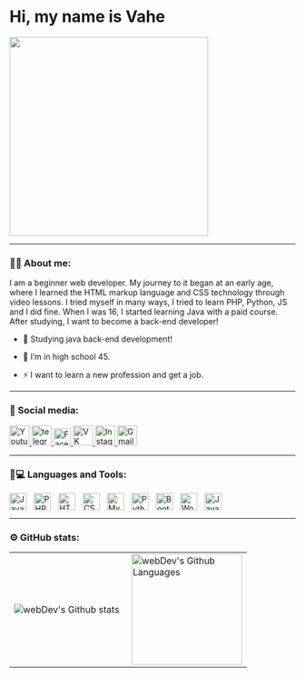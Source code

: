 # Hi, my name is Vahe
<img src="https://camo.githubusercontent.com/c1dcb74cc1c1835b1d716f5051499a2814c683c806b15f04b0eba492863703e9/68747470733a2f2f63646e2e6472696262626c652e636f6d2f75736572732f3733303730332f73637265656e73686f74732f363538313234332f6176656e746f2e676966" height="350px" alt="" >

---

### :man_technologist: About me:
I am a beginner web developer. My journey to it began at an early age, where I learned 
the HTML markup language and CSS technology through video lessons. I tried myself 
in many ways, I tried to learn PHP,  Python, JS and I did fine. When I was 16, 
I started learning Java with a paid course. After studying, I want to become a back-end developer!

- :telescope: Studying java back-end development!

- :seedling: I’m in high school 45.

- :zap: I want to learn a new profession and get a job.

---

### 🤝 Social media:
  <div id="badges">
    <a href="https://www.youtube.com/channel/UCt_El3-3jZjMAn32FLFFq4A" target="_blank">
      <img src="https://user-images.githubusercontent.com/120592399/222390074-a1a4e6d8-5554-4c27-9bf4-b9f8ea601c25.png
" width="35" height="35" alt="Youtube" />
    </a>
    <a href="https://t.me/wredn1yy" target="_blank">
      <img src="https://user-images.githubusercontent.com/120592399/222373796-ade3264a-73f0-40c0-8ede-61106ea3b215.png" width="35" height="35" alt="telegram" />
    </a>
    <a href="https://user-images.githubusercontent.com/120592399/222374165-cddd6bb5-a4df-4a23-982e-bbad7935d58b.png" target="_blank">
      <img src="https://cdn-icons-png.flaticon.com/512/3670/3670147.png" width="30" height="30" alt="Facebook"/>
    </a>
    <a href="https://vk.com/wredn1yy" target="_blank">
      <img src="https://user-images.githubusercontent.com/120592399/222374304-802c1b62-bb5c-41a8-a586-b28da91e8ed1.png" width="35" height="35" alt="VK"/>
    </a>
    <a href="https://www.instagram.com/kostikyan__/" target="_blank">
      <img src="https://user-images.githubusercontent.com/120592399/222375065-1cabdcc9-551d-474f-bf09-0d5a443a85f7.png" width="35" height="35" alt="Instagram"/>
      <a href="https://mail.google.com/mail/u/0/#inbox?compose=GTvVlcSGLrLSdBPsnQVLhTsMSxSLSFQVbmTHPCVdnKPGPssZrHnctZsnjsXmGSCTZdLMpBLxBwFdJ" target="_blank">
      <img src="https://user-images.githubusercontent.com/120592399/222375701-6b320978-2f26-41d2-917a-7c2922e8a76d.png" width="35" height="35" alt="Gmail"/>
    </a>
  </div>
  
---
  
### 💼💻 Languages and Tools:
<img align="left" alt="Java" width="30px" style="padding-right: 10px;" src="https://cdn.jsdelivr.net/gh/devicons/devicon/icons/java/java-original.svg" />
<img align="left" alt="PHP" width="30px" style="padding-right: 10px;" src="https://cdn.jsdelivr.net/gh/devicons/devicon/icons/php/php-original.svg" />
<img align="left" alt="HTML" width="30px" style="padding-right: 10px;" src="https://cdn.jsdelivr.net/gh/devicons/devicon/icons/html5/html5-original.svg" />
<img align="left" alt="CSS" width="30px" style="padding-right: 10px;" src="https://cdn.jsdelivr.net/gh/devicons/devicon/icons/css3/css3-original.svg" />
<img align="lef t" alt="JavaScript" width="30px" style="padding-right: 10px;" src="https://cdn.jsdelivr.net/gh/devicons/devicon/icons/javascript/javascript-original.svg" />
<img align="left" alt="MySQL" width="30px" style="padding-right: 10px;" src="https://cdn.jsdelivr.net/gh/devicons/devicon/icons/mysql/mysql-original.svg" />
<img align="left" alt="Python" width="30px" style="padding-right: 10px;" src="https://cdn.jsdelivr.net/gh/devicons/devicon/icons/python/python-original.svg" />
<img align="left" alt="Bootstrap" width="30px" style="padding-right: 10px;" src="https://cdn.jsdelivr.net/gh/devicons/devicon/icons/bootstrap/bootstrap-original.svg" />
<img align="left" alt="WordPress" width="30px" style="padding-right: 10px;" src="https://cdn.jsdelivr.net/gh/devicons/devicon/icons/wordpress/wordpress-plain.svg" /></br>

---

### ⚙️ GitHub stats:

<table>
  <tr>
    <td>
      <img align="left" src="http://github-readme-streak-stats.herokuapp.com?user=Kostikyan&theme=dark&background=000000" alt="webDev's Github stats" />
    </td>
    <td>
      <img height="195px" align="right" alt="webDev's Github Languages" src="https://github-readme-stats-sigma-five.vercel.app/api/top-langs/?username=Kostikyan&layout=compact&theme=vision-friendly-dark" />
    </td>
  </tr>
</table>

<!--
**Kostikyan/Kostikyan** is a ✨ _special_ ✨ repository because its `README.md` (this file) appears on your GitHub profile.

Here are some ideas to get you started:

- 🔭 I’m currently working on ...
- 🌱 I’m currently learning ...
- 👯 I’m looking to collaborate on ...
- 🤔 I’m looking for help with ...
- 💬 Ask me about ...
- 📫 How to reach me: ...
- 😄 Pronouns: ...
- ⚡ Fun fact: ...
-->
